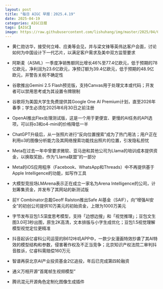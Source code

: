 ```yaml
---
layout: post
title: "每日 AIGC 早报：2025.4.19"
date: 2025-04-19
categories: AIGC日报
tags: [AIGC]
image: https://raw.githubusercontent.com/lishuhang/img/master/2025/04/0419-d.jpg
---
```


- 黄仁勋访华，接受何立峰、应勇等会见，并与梁文锋等英伟达客户会面，讨论如何为中国设计下一代芯片，以满足客户需求及美中双方监管要求

- 阿斯麦（ASML）一季度净销售额同比增长46%至77.4亿欧元，低于预期的78亿欧元，净利润为23.6亿欧元，净预订额为39.4亿欧元，低于预期的48.9亿欧元，并警告关税不确定性

- 谷歌推出Gemini 2.5 Flash预览版，支持Canvas用于处理文本或代码；开发者可以禁用思考或为其设置令牌限制

- 谷歌将为美国大学生免费提供其Google One AI Premium计划，直至2026年春季；学生必须在2025年6月30日之前注册

- OpenAI推出Flex处理测试版，这是一个用于更便宜、更慢的AI任务的API选项，可以将o3和o4-mini的价格降低一半

- ChatGPT升级后，从一张照片进行“反向位置搜索”成为了热门用法；用户正在利用o3的图像分析能力及其网络搜索功能找出照片的位置，引发隐私担忧

- Meta在过去一年中曾要求微软、亚马逊和其他公司为Llama的培训成本提供资金，以换取奖励，作为“Llama联盟”的一部分

- Meta的iOS应用程序（Facebook、WhatsApp和Threads）中不再提供基于Apple Intelligence的功能，如写作工具

- 大模型竞技场LMArena表示正在成立一家名为Arena Intelligence的公司，计划筹集资金，并发布了其网站的新测试版

- 前Y Combinator总裁Geoff Ralston推出Safe AI基金（SAIF），向“增强AI安全”的初创公司提供10万美元的初始资金，上限为1000万美元

- 字节发布豆包1.5深度思考模型，支持「边想边搜」和「视觉推理」；豆包文生图3.0可3秒出图，原生2K高清，文本排版与小字生成优化；豆包1.5视觉理解模型视觉定位更精准

- 抖音起诉亿睿科公司运营的B612咔叽APP中，一款少女漫画特效抄袭了其AI特效的模型结构和参数，侵害著作权及不正当竞争；北京知识产权法院二审判抖音胜诉，亿睿科需赔偿160万元

- 智谱再获北京AI产业投资基金2亿追投，年后已完成第四轮融资

- 通义万相开源“首尾帧生视频模型”

- 腾讯混元开源角色定制化图像生成插件
